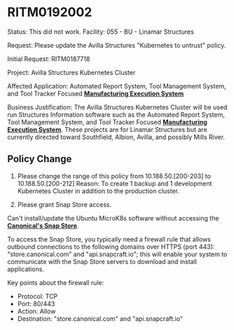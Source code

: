 
# RITM0192002

Status: This did not work.
Facility: 055 - BU - Linamar Structures

Request: Please update the Avilla Structures "Kubernetes to untrust" policy.

Initial Request: RITM0187718

Project: Avilla Structures Kubernetes Cluster

Affected Application: Automated Report System, Tool Management System, and Tool Tracker Focused **[Manufacturing Execution System](https://www.ibm.com/think/topics/mes-system)**

Business Justification: The Avilla Structures Kubernetes Cluster will be used run Structures Information software such as the Automated Report System, Tool Management System, and Tool Tracker Focused **[Manufacturing Execution System](https://www.ibm.com/think/topics/mes-system)**. These projects are for Linamar Structures but are currently directed toward Southfield, Albion, Avilla, and possibly Mills River.

## Policy Change

1. Please change the range of this policy from 10.188.50.[200-203] to 10.188.50.[200-212]
  Reason: To create 1 backup and 1 development Kubernetes Cluster in addition to the production cluster.

2. Please grant Snap Store access.

Can't install/update the Ubuntu MicroK8s software without accessing the **[Canonical's Snap Store](https://microk8s.io/docs/getting-started)**.

To access the Snap Store, you typically need a firewall rule that allows outbound connections to the following domains over HTTPS (port 443): "store.canonical.com" and "api.snapcraft.io"; this will enable your system to communicate with the Snap Store servers to download and install applications.

Key points about the firewall rule:

- Protocol: TCP
- Port: 80/443
- Action: Allow
- Destination: "store.canonical.com" and "api.snapcraft.io"
